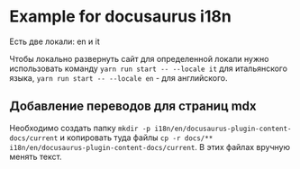 # Example for docusaurus i18n

Есть две локали: en и it

Чтобы локально развернуть сайт для определенной локали нужно использовать команду ```yarn run start -- --locale it``` для итальянского языка, ```yarn run start -- --locale en``` - для английского. 

## Добавление переводов для страниц mdx
Необходимо создать папку  ```mkdir -p i18n/en/docusaurus-plugin-content-docs/current``` и копировать туда файлы ```cp -r docs/** i18n/en/docusaurus-plugin-content-docs/current```. В этих файлах вручную менять текст. 
